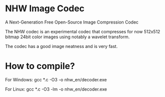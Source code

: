 NHW Image Codec
============

A Next-Generation Free Open-Source Image Compression Codec

The NHW codec is an experimental codec that compresses for now 512x512 bitmap 24bit color images using notably a wavelet transform.

The codec has a good image neatness and is very fast.



How to compile?
============

For Windows: gcc *.c -O3 -o nhw_en/decoder.exe

For Linux:   gcc *.c -O3 -lm -o nhw_en/decoder.exe
